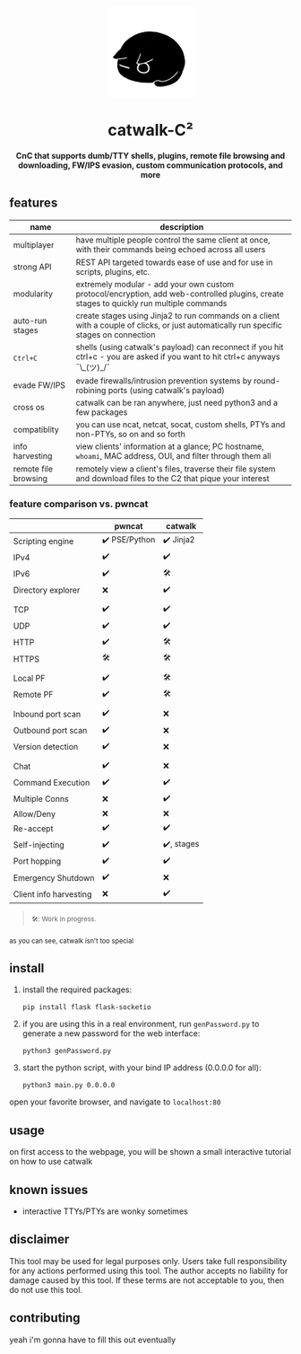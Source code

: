 
<p align="center">
   <img src="./core/http/kitty/curious.png">

   <h1 align="center">catwalk-C²</h1>
</p>

<h4 align="center">CnC that supports dumb/TTY shells, plugins, remote file browsing and downloading, FW/IPS evasion, custom communication protocols, and more</h4>

## features
|     name      |description|
|---------------|-----------|
|multiplayer    |have multiple people control the same client at once, with their commands being echoed across all users|
|strong API     |REST API targeted towards ease of use and for use in scripts, plugins, etc.
|modularity     |extremely modular - add your own custom protocol/encryption, add web-controlled plugins, create stages to quickly run multiple commands
|auto-run stages|create stages using Jinja2 to run commands on a client with a couple of clicks, or just automatically run specific stages on connection
|`Ctrl+C`       |shells (using catwalk's payload) can reconnect if you hit ctrl+c - you are asked if you want to hit ctrl+c anyways ¯\\\_(ツ)_/¯
|evade FW/IPS   |evade firewalls/intrusion prevention systems by round-robining ports (using catwalk's payload)
|cross os       |catwalk can be ran anywhere, just need python3 and a few packages
|compatiblity   |you can use ncat, netcat, socat, custom shells, PTYs and non-PTYs, so on and so forth
|info harvesting|view clients' information at a glance; PC hostname, `whoami`, MAC address, OUI, and filter through them all
|remote file browsing|remotely view a client's files, traverse their file system and download files to the C2 that pique your interest

### feature comparison vs. pwncat
| | pwncat | catwalk |
|-|--------|---------|
|Scripting engine|✔️ PSE/Python|✔️ Jinja2|
|IPv4|✔️|✔️|
|IPv6|✔️|🛠️|
|Directory explorer|❌|✔️|
|||
|TCP|✔️|✔️|
|UDP|✔️|✔️|
|HTTP|✔️|🛠️|
|HTTPS|🛠️|🛠️|
|||
|Local PF|✔️|🛠️|
|Remote PF|✔️|🛠️|
|||
|Inbound port scan|✔️|❌|
|Outbound port scan|✔️|❌|
|Version detection|✔️|❌|
|||
|Chat|✔️|❌|
|Command Execution|✔️|✔️|
|Multiple Conns|❌|✔️|
|Allow/Deny|❌|❌|
|Re-accept|✔️|✔️|
|Self-injecting|✔️|✔️, stages|
|Port hopping|✔️|✔️|
|Emergency Shutdown|✔️|❌|
|Client info harvesting|❌|✔️|

> <sub>🛠️: Work in progress.</sub>  
> <sub></sub>  

<sub>as you can see, catwalk isn't too special</sub>

## install

1. install the required packages:  

   ```
   pip install flask flask-socketio
   ```

2. if you are using this in a real environment, run `genPassword.py` to generate a new password for the web interface:
   ```
   python3 genPassword.py
   ```

3. start the python script, with your bind IP address (0.0.0.0 for all):    
   ```
   python3 main.py 0.0.0.0
   ```

open your favorite browser, and navigate to `localhost:80`

## usage
on first access to the webpage, you will be shown a small interactive tutorial on how to use catwalk

## known issues
- interactive TTYs/PTYs are wonky sometimes

## disclaimer
This tool may be used for legal purposes only. Users take full responsibility for any actions performed using this tool. The author accepts no liability for damage caused by this tool. If these terms are not acceptable to you, then do not use this tool.

## contributing
yeah i'm gonna have to fill this out eventually
